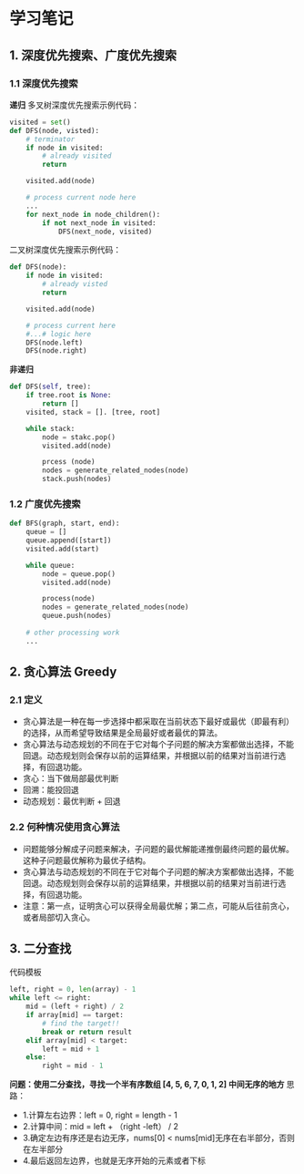 # 学习笔记
## 1. 深度优先搜索、广度优先搜索
### 1.1 深度优先搜索
**递归**
多叉树深度优先搜索示例代码：
```python
visited = set()
def DFS(node, visted):
    # terminator
    if node in visited:
        # already visited
        return

    visited.add(node)

    # process current node here
    ...
    for next_node in node_children():
        if not next_node in visited:
            DFS(next_node, visited)
``` 

二叉树深度优先搜索示例代码：
```python
def DFS(node):
    if node in visited:
        # already visted
        return

    visited.add(node)

    # process current here
    #...# logic here
    DFS(node.left)
    DFS(node.right)
```

**非递归**
```python
def DFS(self, tree):
    if tree.root is None:
        return []
    visited, stack = []. [tree, root]

    while stack:
        node = stakc.pop()
        visited.add(node)

        prcess (node)
        nodes = generate_related_nodes(node)
        stack.push(nodes)
```

### 1.2 广度优先搜索
```python
def BFS(graph, start, end):
    queue = []
    queue.append([start])
    visited.add(start)

    while queue:
        node = queue.pop()
        visited.add(node)

        process(node)
        nodes = generate_related_nodes(node)
        queue.push(nodes)
    
    # other processing work
    ...
```

## 2. 贪心算法 Greedy
### 2.1 定义
* 贪心算法是一种在每一步选择中都采取在当前状态下最好或最优（即最有利）的选择，从而希望导致结果是全局最好或者最优的算法。
* 贪心算法与动态规划的不同在于它对每个子问题的解决方案都做出选择，不能回退。动态规划则会保存以前的运算结果，并根据以前的结果对当前进行选择，有回退功能。
* 贪心：当下做局部最优判断
* 回溯：能投回退
* 动态规划：最优判断 + 回退
### 2.2 何种情况使用贪心算法
* 问题能够分解成子问题来解决，子问题的最优解能递推倒最终问题的最优解。这种子问题最优解称为最优子结构。
* 贪心算法与动态规划的不同在于它对每个子问题的解决方案都做出选择，不能回退。动态规划则会保存以前的运算结果，并根据以前的结果对当前进行选择，有回退功能。
* 注意：第一点，证明贪心可以获得全局最优解；第二点，可能从后往前贪心，或者局部切入贪心。

## 3. 二分查找
代码模板
```python
left, right = 0, len(array) - 1
while left <= right:
    mid = (left + right) / 2
    if array[mid] == target:
        # find the target!!
        break or return result
    elif array[mid] < target:
        left = mid + 1
    else:
        right = mid - 1
```

**问题：使用二分查找，寻找一个半有序数组 [4, 5, 6, 7, 0, 1, 2] 中间无序的地方**
思路：
* 1.计算左右边界：left = 0, right = length - 1
* 2.计算中间：mid = left + （right -left） / 2
* 3.确定左边有序还是右边无序，nums[0] < nums[mid]无序在右半部分，否则在左半部分
* 4.最后返回左边界，也就是无序开始的元素或者下标
